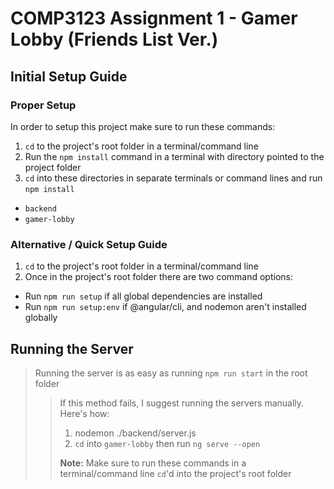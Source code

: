 COMP3123 Assignment 1 - Gamer Lobby (Friends List Ver.)
======
## Initial Setup Guide
### Proper Setup
In order to setup this project make sure to run these commands:
1. `cd` to the project's root folder in a terminal/command line
2. Run the `npm install` command in a terminal with directory pointed to the project folder
3. `cd` into these directories in separate terminals or command lines and run `npm install`
  * `backend`
  * `gamer-lobby`

### Alternative / Quick Setup Guide
1. `cd` to the project's root folder in a terminal/command line
2. Once in the project's root folder there are two command options:
  * Run `npm run setup` if all global dependencies are installed
  * Run `npm run setup:env` if @angular/cli, and nodemon aren't installed globally

## Running the Server
> Running the server is as easy as running `npm run start` in the root folder
>> If this method fails, I suggest running the servers manually. Here's how:
>> 1. nodemon ./backend/server.js
>> 2. `cd` into `gamer-lobby` then run `ng serve --open`
>> 
>> **Note:** Make sure to run these commands in a terminal/command line `cd`'d into the project's root folder